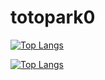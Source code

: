 # totopark0



[![Top Langs](https://github-readme-stats.vercel.app/api?username=parkkyuil&count_private=true&include_all_commits=true&show_icons=true&theme=buefy)](https://github.com/anuraghazra/github-readme-stats)

[![Top Langs](https://github-readme-stats.vercel.app/api/top-langs/?username=parkkyuil)](https://github.com/parkkyuil/github-readme-stats)
